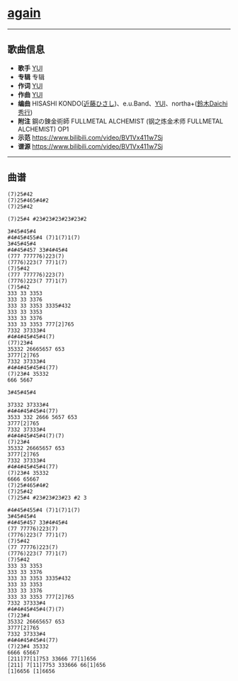 # [again](https://bgm.tv/subject/4012)

---

## 歌曲信息

- **歌手** [YUI](https://bgm.tv/person/5932)
- **专辑** 专辑
- **作词** [YUI](https://bgm.tv/person/5932)
- **作曲** [YUI](https://bgm.tv/person/5932)
- **编曲** HISASHI KONDO([近藤ひさし](https://bgm.tv/person/14826))、e.u.Band、[YUI](https://bgm.tv/person/5932)、northa+([鈴木Daichi秀行](https://bgm.tv/person/11094))
- **附注** 鋼の錬金術師 FULLMETAL ALCHEMIST (钢之炼金术师 FULLMETAL ALCHEMIST) OP1
- **示范** https://www.bilibili.com/video/BV1Vx411w7Sj
- **谱源** https://www.bilibili.com/video/BV1Vx411w7Sj

---

## 曲谱

```
(7)25#42
(7)25#465#4#2
(7)25#42

(7)25#4 #23#23#23#23#23#2

3#45#45#4
#4#45#455#4 (7)1(7)1(7)
3#45#45#4
#4#45#457 33#4#45#4
(777 777776)223(7)
(7776)223(7 77)1(7)
(7)5#42
(777 777776)223(7)
(7776)223(7 77)1(7)
(7)5#42
333 33 3353
333 33 3376
333 33 3353 3335#432
333 33 3353
333 33 3376
333 33 3353 777[2]765
7332 37333#4
#4#4#45#45#4(7)
(77)23#4
35332 26665657 653
3777[2]765
7332 37333#4
#4#4#45#45#4(77)
(7)23#4 35332
666 5667

3#45#45#4

37332 37333#4
#4#4#45#45#4(77)
3533 332 2666 5657 653
3777[2]765
7332 37333#4
#4#4#45#45#4(7)(7)
(7)23#4
35332 26665657 653
3777[2]765
7332 37333#4
#4#4#45#45#4(77)
(7)23#4 35332
6666 65667
(7)25#465#4#2
(7)25#42
(7)25#4 #23#23#23#23 #2 3

#4#45#455#4 (7)1(7)1(7)
3#45#45#4
#4#45#457 33#4#45#4
(77 77776)223(7)
(7776)223(7 77)1(7)
(7)5#42
(77 77776)223(7)
(7776)223(7 77)1(7)
(7)5#42
333 33 3353
333 33 3376
333 33 3353 3335#432
333 33 3353
333 33 3376
333 33 3353 777[2]765
7332 37333#4
#4#4#45#45#4(7)(7)
(7)23#4
35332 26665657 653
3777[2]765
7332 37333#4
#4#4#45#45#4(77)
(7)23#4 35332
6666 65667
[211]77[1]753 33666 77[1]656
[211] 7[11]7753 333666 66[1]656
[1]6656 [1]6656
```

